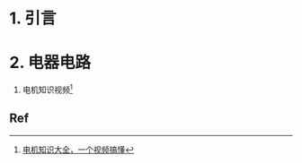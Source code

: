 # 1. 引言 

# 2. 电器电路 
1. 电机知识视频[^1]



## Ref 
[^1]: [电机知识大全，一个视频搞懂](https://mp.weixin.qq.com/s/7gf_5Crs1TiK0X2k-yEvdg)
